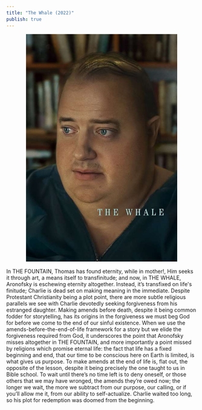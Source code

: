 ```yaml
---
title: "The Whale (2022)"
publish: true
---
```


<center><img src="/images/whale.jpeg" width="400"></center>

In THE FOUNTAIN, Thomas has found eternity, while in mother!, Him
seeks it through art, a means itself to transfinitude; and now, in THE
WHALE, Aronofsky is eschewing eternity altogether. Instead, it’s
transfixed on life's finitude; Charlie is dead set on making meaning
in the immediate. Despite Protestant Christianity being a plot point,
there are more subtle religious parallels we see with Charlie
devotedly seeking forgiveness from his estranged daughter. Making
amends before death, despite it being common fodder for storytelling,
has its origins in the forgiveness we must beg God for before we come
to the end of our sinful existence. When we use the
amends-before-the-end-of-life framework for a story but we elide the
forgiveness required from God, it underscores the point that Aronofsky
misses altogether in THE FOUNTAIN, and more importantly a point missed
by religions which promise eternal life: the fact that life has a
fixed beginning and end, that our time to be conscious here on Earth
is limited, is what gives us purpose. To make amends at the end of
life is, flat out, the opposite of the lesson, despite it being
precisely the one taught to us in Bible school. To wait until there’s
no time left is to deny oneself, or those others that we may have
wronged, the amends they’re owed now; the longer we wait, the more we
subtract from our purpose, our calling, or if you’ll allow me it, from
our ability to self-actualize. Charlie waited too long, so his plot
for redemption was doomed from the beginning.
